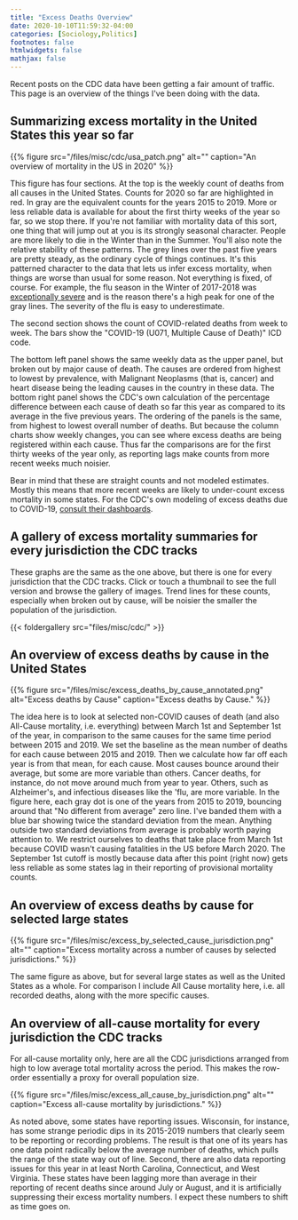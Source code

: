 ```yaml
---
title: "Excess Deaths Overview"
date: 2020-10-10T11:59:32-04:00
categories: [Sociology,Politics]
footnotes: false
htmlwidgets: false
mathjax: false
---
```



Recent posts on the CDC data have been getting a fair amount of traffic. This page is an overview of the things I've been doing with the data.

## Summarizing excess mortality in the United States this year so far

{{% figure src="/files/misc/cdc/usa_patch.png" alt="" caption="An overview of mortality in the US in 2020" %}}

This figure has four sections. At the top is the weekly count of deaths from all causes in the United States. Counts for 2020 so far are highlighted in red. In gray are the equivalent counts for the years 2015 to 2019. More or less reliable data is available for about the first thirty weeks of the year so far, so we stop there. If you're not familiar with mortality data of this sort, one thing that will jump out at you is its strongly seasonal character. People are more likely to die in the Winter than in the Summer. You'll also note the relative stability of these patterns. The grey lines over the past five years are pretty steady, as the ordinary cycle of things continues. It's this patterned character to the data that lets us infer excess mortality, when things are worse than usual for some reason. Not everything is fixed, of course. For example, the flu season in the Winter of 2017-2018 was [exceptionally severe](https://www.cdc.gov/flu/about/burden-averted/2017-2018.htm) and is the reason there's a high peak for one of the gray lines. The severity of the flu is easy to underestimate. 

The second section shows the count of COVID-related deaths from week to week. The bars show the "COVID-19 (U071, Multiple Cause of Death)" ICD code. 

The bottom left panel shows the same weekly data as the upper panel, but broken out by major cause of death. The causes are ordered from highest to lowest by prevalence, with Malignant Neoplasms (that is, cancer) and heart disease being the leading causes in the country in these data. The bottom right panel shows the CDC's own calculation of the percentage difference between each cause of death so far this year as compared to its average in the five previous years. The ordering of the panels is the same, from highest to lowest overall number of deaths. But because the column charts show weekly changes, you can see where excess deaths are being registered within each cause. Thus far the comparisons are for the first thirty weeks of the year only, as reporting lags make counts from more recent weeks much noisier.

Bear in mind that these are straight counts and not modeled estimates. Mostly this means that more recent weeks are likely to under-count excess mortality in some states. For the CDC's own modeling of excess deaths due to COVID-19, [consult their dashboards](https://www.cdc.gov/nchs/nvss/vsrr/covid19/excess_deaths.htm).

## A gallery of excess mortality summaries for every jurisdiction the CDC tracks

These graphs are the same as the one above, but there is one for every jurisdiction that the CDC tracks. Click or touch a thumbnail to see the full version and browse the gallery of images. Trend lines for these counts, especially when broken out by cause, will be noisier the smaller the population of the jurisdiction.

{{< foldergallery src="files/misc/cdc/" >}}

## An overview of excess deaths by cause in the United States

{{% figure src="/files/misc/excess_deaths_by_cause_annotated.png" alt="Excess deaths by Cause" caption="Excess deaths by Cause." %}}

The idea here is to look at selected non-COVID causes of death (and also All-Cause mortality, i.e. everything) between March 1st and September 1st of the year, in comparison to the same causes for the same time period between 2015 and 2019. We set the baseline as the mean number of deaths for each cause between 2015 and 2019. Then we calculate how far off each year is from that mean, for each cause. Most causes bounce around their average, but some are more variable than others. Cancer deaths, for instance, do not move around much from year to year. Others, such as Alzheimer's, and infectious diseases like the 'flu, are more variable. In the figure here, each gray dot is one of the years from 2015 to 2019, bouncing around that "No different from average" zero line. I've banded them with a blue bar showing twice the standard deviation from the mean. Anything outside two standard deviations from average is probably worth paying attention to. We restrict ourselves to deaths that take place from March 1st because COVID wasn't causing fatalities in the US before March 2020. The September 1st cutoff is mostly because data after this point (right now) gets less reliable as some states lag in their reporting of provisional mortality counts.


## An overview of excess deaths by cause for selected large states

{{% figure src="/files/misc/excess_by_selected_cause_jurisdiction.png" alt="" caption="Excess mortality across a number of causes by selected jurisdictions." %}}

The same figure as above, but for several large states as well as the United States as a whole. For comparison I include All Cause mortality here, i.e. all recorded deaths, along with the more specific causes. 


## An overview of all-cause mortality for every jurisdiction the CDC tracks

For all-cause mortality only, here are all the CDC jurisdictions arranged from high to low average total mortality across the period. This makes the row-order essentially a proxy for overall population size.

{{% figure src="/files/misc/excess_all_cause_by_jurisdiction.png" alt="" caption="Excess all-cause mortality by jurisdictions." %}}

As noted above, some states have reporting issues. Wisconsin, for instance, has some strange periodic dips in its 2015-2019 numbers that clearly seem to be reporting or recording problems. The result is that one of its years has one data point radically below the average number of deaths, which pulls the range of the state way out of line. Second, there are also data reporting issues for this year in at least North Carolina, Connecticut, and West Virginia. These states have been lagging more than average in their reporting of recent deaths since around July or August, and it is artificially suppressing their excess mortality numbers. I expect these numbers to shift as time goes on. 



